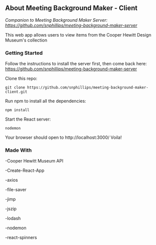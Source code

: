 ## About Meeting Background Maker - Client

_Companion to Meeting Background Maker Server: https://github.com/snphillips/meeting-background-maker-server_

This web app allows users to view items from the Cooper Hewitt Design Museum's collection

### Getting Started

Follow the instructions to install the server first, then come back here: https://github.com/snphillips/meeting-background-maker-server

Clone this repo:

`git clone https://github.com/snphillips/meeting-background-maker-client.git`
 
Run npm to install all the dependencies:

`npm install`

Start the React server:

`nodemon`

Your browser should open to http://localhost:3000/ Voila!


### Made With
-Cooper Hewitt Museum API

-Create-React-App

-axios

-file-saver

-jimp

-jszip

-lodash

-nodemon

-react-spinners



